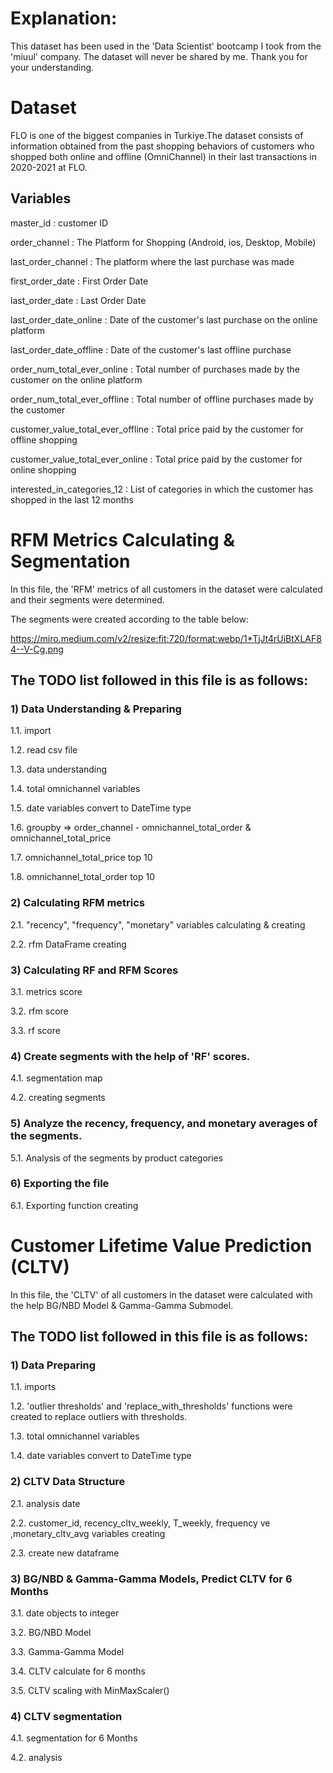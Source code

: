 # Explanation:

This dataset has been used in the 'Data Scientist' bootcamp I took from the 'miuul' company. The dataset will never be shared by me. Thank you for your understanding.

# Dataset 

FLO is one of the biggest companies in Turkiye.The dataset consists of information obtained from the past shopping behaviors of customers who shopped both online and offline (OmniChannel) in their last transactions in 2020-2021 at FLO.

## Variables

master_id                           :   customer ID

order_channel                       :   The Platform for Shopping (Android, ios, Desktop, Mobile)

last_order_channel                  :   The platform where the last purchase was made

first_order_date                    :   First Order Date

last_order_date                     :   Last Order Date

last_order_date_online              :   Date of the customer's last purchase on the online platform

last_order_date_offline             :   Date of the customer's last offline purchase

order_num_total_ever_online         :   Total number of purchases made by the customer on the online platform

order_num_total_ever_offline        :   Total number of offline purchases made by the customer

customer_value_total_ever_offline   :   Total price paid by the customer for offline shopping

customer_value_total_ever_online    :   Total price paid by the customer for online shopping

interested_in_categories_12         :   List of categories in which the customer has shopped in the last 12 months

# RFM Metrics Calculating & Segmentation 

In this file, the 'RFM' metrics of all customers in the dataset were calculated and their segments were determined.

The segments were created according to the table below:

https://miro.medium.com/v2/resize:fit:720/format:webp/1*TjJt4rUiBtXLAF84--V-Cg.png

## The TODO list followed in this file is as follows:

### 1) Data Understanding & Preparing

1.1. import

1.2. read csv file

1.3. data understanding

1.4. total omnichannel variables

1.5. date variables convert to DateTime type

1.6. groupby => order_channel - omnichannel_total_order & omnichannel_total_price

1.7. omnichannel_total_price top 10

1.8. omnichannel_total_order top 10

### 2) Calculating RFM metrics

2.1. "recency", "frequency", "monetary" variables  calculating & creating

2.2. rfm DataFrame creating

### 3) Calculating RF and RFM Scores

3.1. metrics score

3.2. rfm score

3.3. rf score

### 4) Create segments with the help of 'RF' scores.

4.1. segmentation map

4.2. creating segments

### 5) Analyze the recency, frequency, and monetary averages of the segments.

5.1. Analysis of the segments by product categories

### 6) Exporting the file

6.1. Exporting function creating

# Customer Lifetime Value Prediction (CLTV)

In this file, the 'CLTV' of all customers in the dataset were calculated with the help BG/NBD Model & Gamma-Gamma Submodel.

## The TODO list followed in this file is as follows:

### 1) Data Preparing

1.1. imports

1.2. 'outlier thresholds' and 'replace_with_thresholds' functions were created to replace outliers with thresholds.

1.3. total omnichannel variables

1.4. date variables convert to DateTime type

### 2) CLTV Data Structure

2.1. analysis date

2.2. customer_id, recency_cltv_weekly, T_weekly, frequency ve ,monetary_cltv_avg variables creating

2.3. create new dataframe

### 3) BG/NBD & Gamma-Gamma Models, Predict CLTV for 6 Months

3.1. date objects to integer

3.2. BG/NBD Model

3.3. Gamma-Gamma Model

3.4. CLTV calculate for 6 months

3.5. CLTV scaling with MinMaxScaler()

### 4) CLTV segmentation

4.1. segmentation for 6 Months

4.2. analysis

